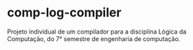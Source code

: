 # comp-log-compiler
Projeto individual de um compilador para a disciplina Lógica da Computação, do 7° semestre de engenharia de computação.
